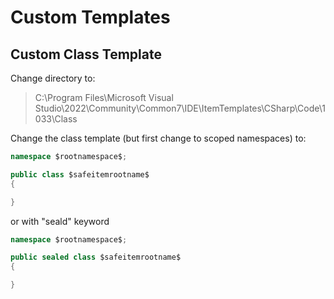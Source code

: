 ﻿# Custom Templates

## Custom Class Template

Change directory to:
> C:\Program Files\Microsoft Visual Studio\2022\Community\Common7\IDE\ItemTemplates\CSharp\Code\1033\Class

Change the class template (but first change to scoped namespaces) to:

```csharp
namespace $rootnamespace$;

public class $safeitemrootname$
{

}
```

or with "seald" keyword

```csharp
namespace $rootnamespace$;

public sealed class $safeitemrootname$
{

}
```